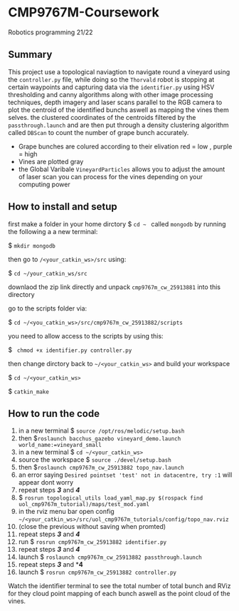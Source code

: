 # CMP9767M-Coursework
Robotics programming 21/22
## Summary 
This project use a topological naviagtion to navigate round a vineyard using the `controller.py` file, while doing so the `Thorvald` robot is stopping at certain waypoints and capturing data via the `identifier.py` using HSV thresholding and canny algorithms along with other image processing techniques, depth imagery and laser scans parallel to the RGB camera to plot the centroid of the identified bunchs aswell as mapping the vines them selves.
the clustered coordinates of the centroids filtered by the `passthrough.launch` and are then put through a density clustering algorithm called `DBScan` to count the number of grape bunch accurately. 

- Grape bunches are colured according to their elivation red = low , purple = high 
- Vines are plotted gray
- the Global Varibale `VineyardParticles` allows you to adjust the amount of laser scan you can process for the vines depending on your computing power 




## How to install and setup 
first make a folder in your home dirctory $ `cd ~ ` called `mongodb` by running the following a a new terminal: 

$ `mkdir mongodb`

then go to `/<your_catkin_ws>/src` using:

$ `cd ~/your_catkin_ws/src`

downlaod the zip link directly and unpack `cmp9767m_cw_25913881` into this directory 

go to the scripts folder via:

$ `cd ~/<you_catkin_ws>/src/cmp9767m_cw_25913882/scripts `

you need to allow access to the scripts by using this:

$ ` chmod +x identifier.py controller.py`

then change dirctory back to `~/<your_catkin_ws>` and build your workspace 

$ `cd ~/<your_catkin_ws> `

$ `catkin_make`





## How to run the code 

1. in a new terminal $ `source /opt/ros/melodic/setup.bash` 
2. then $`roslaunch bacchus_gazebo vineyard_demo.launch world_name:=vineyard_small`
3. in a new terminal $ `cd ~/<your_catkin_ws>` 
6. source the workspace $ `source ./devel/setup.bash` 
7. then $`roslaunch cmp9767m_cw_25913882 topo_nav.launch`
8. an error saying `Desired pointset 'test' not in datacentre, try :1` will appear dont worry 
9. repeat steps ***3*** and ***4***
10. $ `rosrun topological_utils load_yaml_map.py $(rospack find uol_cmp9767m_tutorial)/maps/test_mod.yaml`
11. in the rviz menu bar open config `~/<your_catkin_ws>/src/uol_cmp9767m_tutorials/config/topo_nav.rviz` 
12. (close the previous without saving when promted)
13. repeat steps ***3*** and ***4***
14. run $ `rosrun cmp9767m_cw_25913882 identifier.py` 
15. repeat steps ***3*** and ***4***
16. launch $ `roslaunch cmp9767m_cw_25913882 passthrough.launch`
17. repeat steps ***3*** and ***4**
18. launch $ `rosrun cmp9767m_cw_25913882 controller.py`

Watch the identifier terminal to see the total number of total bunch and RViz for they cloud point mapping of each bunch aswell as the point cloud of the vines.

